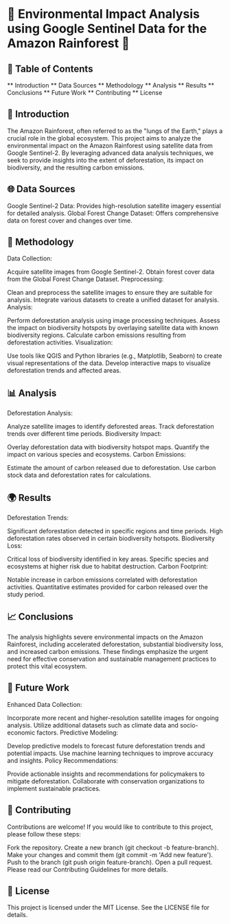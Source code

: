 # 🌿 Environmental Impact Analysis using Google Sentinel Data for the Amazon Rainforest 🌿

## 📖 Table of Contents
** Introduction
** Data Sources
** Methodology
** Analysis
** Results
** Conclusions
** Future Work
** Contributing
** License

## 🌱 Introduction
The Amazon Rainforest, often referred to as the "lungs of the Earth," plays a crucial role in the global ecosystem. This project aims to analyze the environmental impact on the Amazon Rainforest using satellite data from Google Sentinel-2. By leveraging advanced data analysis techniques, we seek to provide insights into the extent of deforestation, its impact on biodiversity, and the resulting carbon emissions.

## 🌐 Data Sources
Google Sentinel-2 Data: Provides high-resolution satellite imagery essential for detailed analysis.
Global Forest Change Dataset: Offers comprehensive data on forest cover and changes over time.
## 🔬 Methodology
Data Collection:

Acquire satellite images from Google Sentinel-2.
Obtain forest cover data from the Global Forest Change Dataset.
Preprocessing:

Clean and preprocess the satellite images to ensure they are suitable for analysis.
Integrate various datasets to create a unified dataset for analysis.
Analysis:

Perform deforestation analysis using image processing techniques.
Assess the impact on biodiversity hotspots by overlaying satellite data with known biodiversity regions.
Calculate carbon emissions resulting from deforestation activities.
Visualization:

Use tools like QGIS and Python libraries (e.g., Matplotlib, Seaborn) to create visual representations of the data.
Develop interactive maps to visualize deforestation trends and affected areas.
## 📊 Analysis
Deforestation Analysis:

Analyze satellite images to identify deforested areas.
Track deforestation trends over different time periods.
Biodiversity Impact:

Overlay deforestation data with biodiversity hotspot maps.
Quantify the impact on various species and ecosystems.
Carbon Emissions:

Estimate the amount of carbon released due to deforestation.
Use carbon stock data and deforestation rates for calculations.
## 🌍 Results
Deforestation Trends:

Significant deforestation detected in specific regions and time periods.
High deforestation rates observed in certain biodiversity hotspots.
Biodiversity Loss:

Critical loss of biodiversity identified in key areas.
Specific species and ecosystems at higher risk due to habitat destruction.
Carbon Footprint:

Notable increase in carbon emissions correlated with deforestation activities.
Quantitative estimates provided for carbon released over the study period.
## 📈 Conclusions
The analysis highlights severe environmental impacts on the Amazon Rainforest, including accelerated deforestation, substantial biodiversity loss, and increased carbon emissions. These findings emphasize the urgent need for effective conservation and sustainable management practices to protect this vital ecosystem.

## 🔮 Future Work
Enhanced Data Collection:

Incorporate more recent and higher-resolution satellite images for ongoing analysis.
Utilize additional datasets such as climate data and socio-economic factors.
Predictive Modeling:

Develop predictive models to forecast future deforestation trends and potential impacts.
Use machine learning techniques to improve accuracy and insights.
Policy Recommendations:

Provide actionable insights and recommendations for policymakers to mitigate deforestation.
Collaborate with conservation organizations to implement sustainable practices.

## 🤝 Contributing
Contributions are welcome! If you would like to contribute to this project, please follow these steps:

Fork the repository.
Create a new branch (git checkout -b feature-branch).
Make your changes and commit them (git commit -m 'Add new feature').
Push to the branch (git push origin feature-branch).
Open a pull request.
Please read our Contributing Guidelines for more details.

## 📜 License
This project is licensed under the MIT License. See the LICENSE file for details.
